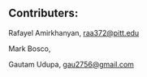 ## Contributers:
Rafayel Amirkhanyan, raa372@pitt.edu

Mark Bosco,

Gautam Udupa, gau2756@gmail.com
